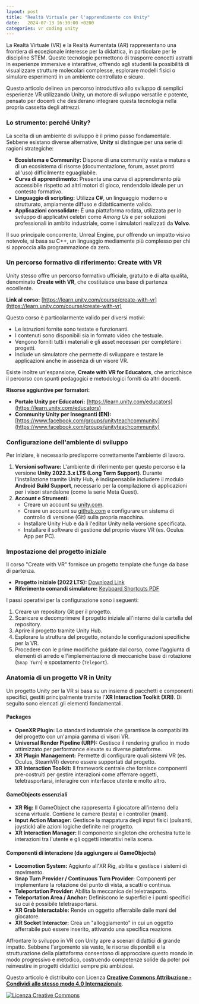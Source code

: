```yaml
---
layout: post
title: "Realtà Virtuale per l'apprendimento con Unity"
date:   2024-07-13 16:30:00 +0200
categories: vr coding unity
---
```


La Realtà Virtuale (VR) e la Realtà Aumentata (AR) rappresentano una frontiera di eccezionale interesse per la didattica, in particolare per le discipline STEM. Queste tecnologie permettono di trasporre concetti astratti in esperienze immersive e interattive, offrendo agli studenti la possibilità di visualizzare strutture molecolari complesse, esplorare modelli fisici o simulare esperimenti in un ambiente controllato e sicuro.

Questo articolo delinea un percorso introduttivo allo sviluppo di semplici esperienze VR utilizzando Unity, un motore di sviluppo versatile e potente, pensato per docenti che desiderano integrare questa tecnologia nella propria cassetta degli attrezzi.

### Lo strumento: perché Unity?

La scelta di un ambiente di sviluppo è il primo passo fondamentale. Sebbene esistano diverse alternative, **Unity** si distingue per una serie di ragioni strategiche:

* **Ecosistema e Community:** Dispone di una community vasta e matura e di un ecosistema di risorse (documentazione, forum, asset pronti all'uso) difficilmente eguagliabile.
* **Curva di apprendimento:** Presenta una curva di apprendimento più accessibile rispetto ad altri motori di gioco, rendendolo ideale per un contesto formativo.
* **Linguaggio di scripting:** Utilizza **C#**, un linguaggio moderno e strutturato, ampiamente diffuso e didatticamente valido.
* **Applicazioni consolidate:** È una piattaforma rodata, utilizzata per lo sviluppo di applicativi celebri come *Among Us* e per soluzioni professionali in ambito industriale, come i simulatori realizzati da **Volvo**.

Il suo principale concorrente, Unreal Engine, pur offrendo un impatto visivo notevole, si basa su C++, un linguaggio mediamente più complesso per chi si approccia alla programmazione da zero.

### Un percorso formativo di riferimento: Create with VR

Unity stesso offre un percorso formativo ufficiale, gratuito e di alta qualità, denominato **Create with VR**, che costituisce una base di partenza eccellente.

**Link al corso:** [https://learn.unity.com/course/create-with-vr](https://learn.unity.com/course/create-with-vr)

Questo corso è particolarmente valido per diversi motivi:
- Le istruzioni fornite sono testate e funzionanti.
- I contenuti sono disponibili sia in formato video che testuale.
- Vengono forniti tutti i materiali e gli asset necessari per completare i progetti.
- Include un simulatore che permette di sviluppare e testare le applicazioni anche in assenza di un visore VR.

Esiste inoltre un'espansione, **Create with VR for Educators**, che arricchisce il percorso con spunti pedagogici e metodologici forniti da altri docenti.

**Risorse aggiuntive per formatori:**
- **Portale Unity per Educatori:** [https://learn.unity.com/educators](https://learn.unity.com/educators)
- **Community Unity per Insegnanti (EN):** [https://www.facebook.com/groups/unityteachcommunity](https://www.facebook.com/groups/unityteachcommunity)

### Configurazione dell'ambiente di sviluppo

Per iniziare, è necessario predisporre correttamente l'ambiente di lavoro.

1.  **Versioni software:** L'ambiente di riferimento per questo percorso è la versione **Unity 2022.3.x LTS (Long Term Support)**. Durante l'installazione tramite Unity Hub, è indispensabile includere il modulo **Android Build Support**, necessario per la compilazione di applicazioni per i visori standalone (come la serie Meta Quest).
2.  **Account e Strumenti:**
    * Creare un account su [unity.com](https://unity.com/).
    * Creare un account su [github.com](https://github.com/) e configurare un sistema di controllo di versione (Git) sulla propria macchina.
    * Installare Unity Hub e da lì l'editor Unity nella versione specificata.
    * Installare il software di gestione del proprio visore VR (es. Oculus App per PC).

### Impostazione del progetto iniziale

Il corso "Create with VR" fornisce un progetto template che funge da base di partenza.

* **Progetto iniziale (2022 LTS):** [Download Link](https://unity-connect-prd.storage.googleapis.com/20240215/d39c8bf6-4913-43da-80a7-137b06275884/Create-with-VR_2022LTS.zip)
* **Riferimento comandi simulatore:** [Keyboard Shortcuts PDF](https://unity-connect-prd.storage.googleapis.com/20210604/28db6ca9-aba1-4ac3-a15a-24664daff3ea/Rig%20Simulator%20Keyboard%20Shortcuts.pdf)

I passi operativi per la configurazione sono i seguenti:
1.  Creare un repository Git per il progetto.
2.  Scaricare e decomprimere il progetto iniziale all'interno della cartella del repository.
3.  Aprire il progetto tramite Unity Hub.
4.  Esplorare la struttura del progetto, notando le configurazioni specifiche per la VR.
5.  Procedere con le prime modifiche guidate dal corso, come l'aggiunta di elementi di arredo e l'implementazione di meccaniche base di rotazione (`Snap Turn`) e spostamento (`Teleport`).

### Anatomia di un progetto VR in Unity

Un progetto Unity per la VR si basa su un insieme di pacchetti e componenti specifici, gestiti principalmente tramite l'**XR Interaction Toolkit (XRI)**. Di seguito sono elencati gli elementi fondamentali.

#### Packages
* **OpenXR Plugin:** Lo standard industriale che garantisce la compatibilità del progetto con un'ampia gamma di visori VR.
* **Universal Render Pipeline (URP):** Gestisce il rendering grafico in modo ottimizzato per performance elevate su diverse piattaforme.
* **XR Plugin Management:** Permette di configurare quali sistemi VR (es. Oculus, SteamVR) devono essere supportati dal progetto.
* **XR Interaction Toolkit:** Il framework centrale che fornisce componenti pre-costruiti per gestire interazioni come afferrare oggetti, teletrasportarsi, interagire con interfacce utente e molto altro.

#### GameObjects essenziali
* **XR Rig:** Il GameObject che rappresenta il giocatore all'interno della scena virtuale. Contiene le camere (testa) e i controller (mani).
* **Input Action Manager:** Gestisce la mappatura degli input fisici (pulsanti, joystick) alle azioni logiche definite nel progetto.
* **XR Interaction Manager:** Il componente singleton che orchestra tutte le interazioni tra l'utente e gli oggetti interattivi nella scena.

#### Componenti di interazione (da aggiungere ai GameObjects)
* **Locomotion System:** Aggiunto all'XR Rig, abilita e gestisce i sistemi di movimento.
* **Snap Turn Provider / Continuous Turn Provider:** Componenti per implementare la rotazione del punto di vista, a scatti o continua.
* **Teleportation Provider:** Abilita la meccanica del teletrasporto.
* **Teleportation Area / Anchor:** Definiscono le superfici e i punti specifici su cui è possibile teletrasportarsi.
* **XR Grab Interactable:** Rende un oggetto afferrabile dalle mani del giocatore.
* **XR Socket Interactor:** Crea un "alloggiamento" in cui un oggetto afferrabile può essere inserito, attivando una specifica reazione.

Affrontare lo sviluppo in VR con Unity apre a scenari didattici di grande impatto. Sebbene l'argomento sia vasto, le risorse disponibili e la strutturazione della piattaforma consentono di approcciare questo mondo in modo progressivo e metodico, costruendo competenze solide da poter poi reinvestire in progetti didattici sempre più ambiziosi.




Questo articolo è distribuito con Licenza **[Creative Commons Attribuzione - Condividi allo stesso modo 4.0 Internazionale](http://creativecommons.org/licenses/by-sa/4.0/deed.it)**.

[![Licenza Creative Commons](https://i.creativecommons.org/l/by-sa/4.0/88x31.png)](http://creativecommons.org/licenses/by-sa/4.0/deed.it)